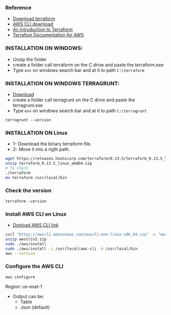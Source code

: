 ### Reference
* [Download terraform](https://www.terraform.io/downloads.html)
* [AWS CLI download](https://aws.amazon.com/cli/)
* [An Introduction to Terraform](https://blog.gruntwork.io/an-introduction-to-terraform-f17df9c6d180)
* [Terrafom Documentation for AWS](https://registry.terraform.io/providers/hashicorp/aws/latest/docs)

### INSTALLATION ON WINDOWS:
* Unzip the folder
* create a folder call terraform on the C drive and paste the terraform.exe
* Type `env` on windows search bar and at it to path `C:\terraform`

### INSTALLATION ON WINDOWS TERRAGRUNT:
* [Download](https://github.com/gruntwork-io/terragrunt/releases)
* create a folder call terragrunt on the C drive and paste the terragrunt.exe
* Type `env` on windows search bar and at it to path `C:\terragrunt`
```
terragrunt --version
```

### INSTALLATION ON Linux
* 1- Download the binary terraform file.
* 2- Move it into a rigth path.
```sh
wget https://releases.hashicorp.com/terraform/0.13.5/terraform_0.13.5_linux_amd64.zip
unzip terraform_0.13.5_linux_amd64.zip
# To check
./terraform
mv terraform /usr/local/bin
```

### Check the version
```
terraform -version
```

### Install AWS CLI on Linux 
* [Donload AWS CLI link](https://docs.aws.amazon.com/cli/latest/userguide/install-cliv2-linux.html#cliv2-linux-install)

```sh
curl "https://awscli.amazonaws.com/awscli-exe-linux-x86_64.zip" -o "awscliv2.zip"
unzip awscliv2.zip
sudo ./aws/install
sudo ./aws/install -i /usr/local/aws-cli -b /usr/local/bin
aws --version
```

### Configure the AWS CLI
```
aws configure
```
Region: us-esat-1
* Output can be:
    * Table
    * Json (default)

